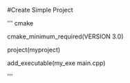 #Create Simple Project

''' cmake

cmake_minimum_required(VERSION 3.0)

project(myproject)

add_executable(my_exe main.cpp)

'''
